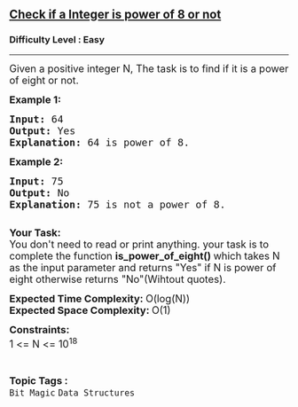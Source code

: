 <h2><a href="https://www.geeksforgeeks.org/problems/check-if-a-integer-is-power-of-8-or-not2537/1?page=4&category=Bit%20Magic&sortBy=submissions">Check if a Integer is power of 8 or not</a></h2><h3>Difficulty Level : Easy</h3><hr><div class="problems_problem_content__Xm_eO"><p><span style="font-size:18px">Given a positive integer N, The task is to find if it is a power of eight or not.</span></p>

<p><span style="font-size:18px"><strong>Example 1:</strong>&nbsp;</span></p>

<pre><span style="font-size:18px"><strong>Input: </strong>64
<strong>Output: </strong>Yes
<strong>Explanation: </strong>64 is power of 8.</span>
</pre>

<p><span style="font-size:18px"><strong>Example 2:</strong></span></p>

<pre><span style="font-size:18px"><strong>Input: </strong>75
<strong>Output: </strong>No
<strong>Explanation: </strong>75 is not a power of 8.</span>

</pre>

<p><span style="font-size:18px"><strong>Your Task:</strong></span><br>
<span style="font-size:18px">You don't need to read or print anything. your task is to complete the function&nbsp;<strong>is_power_of_eight()&nbsp;</strong>which takes N as the input parameter and returns "Yes" if N is power of eight otherwise returns "No"(Wihtout quotes).</span></p>

<p><span style="font-size:18px"><strong>Expected Time Complexity:&nbsp;</strong>O(log(N))<br>
<strong>Expected Space Complexity:&nbsp;</strong>O(1)</span></p>

<p><span style="font-size:18px"><strong>Constraints:</strong><br>
1 &lt;= N &lt;= 10<sup>18</sup></span></p>
</div><br><p><span style=font-size:18px><strong>Topic Tags : </strong><br><code>Bit Magic</code>&nbsp;<code>Data Structures</code>&nbsp;